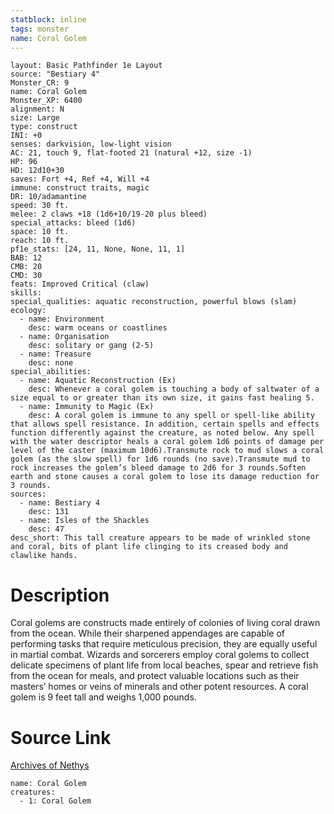 ```yaml
---
statblock: inline
tags: monster
name: Coral Golem
---
```

```statblock
layout: Basic Pathfinder 1e Layout
source: "Bestiary 4"
Monster_CR: 9
name: Coral Golem
Monster_XP: 6400
alignment: N
size: Large
type: construct
INI: +0
senses: darkvision, low-light vision
AC: 21, touch 9, flat-footed 21 (natural +12, size -1)
HP: 96
HD: 12d10+30
saves: Fort +4, Ref +4, Will +4
immune: construct traits, magic
DR: 10/adamantine
speed: 30 ft.
melee: 2 claws +18 (1d6+10/19-20 plus bleed)
special_attacks: bleed (1d6)
space: 10 ft.
reach: 10 ft.
pf1e_stats: [24, 11, None, None, 11, 1]
BAB: 12
CMB: 20
CMD: 30
feats: Improved Critical (claw)
skills: 
special_qualities: aquatic reconstruction, powerful blows (slam)
ecology:
  - name: Environment
    desc: warm oceans or coastlines
  - name: Organisation
    desc: solitary or gang (2-5)
  - name: Treasure
    desc: none
special_abilities:
  - name: Aquatic Reconstruction (Ex)
    desc: Whenever a coral golem is touching a body of saltwater of a size equal to or greater than its own size, it gains fast healing 5.
  - name: Immunity to Magic (Ex)
    desc: A coral golem is immune to any spell or spell-like ability that allows spell resistance. In addition, certain spells and effects function differently against the creature, as noted below. Any spell with the water descriptor heals a coral golem 1d6 points of damage per level of the caster (maximum 10d6).Transmute rock to mud slows a coral golem (as the slow spell) for 1d6 rounds (no save).Transmute mud to rock increases the golem’s bleed damage to 2d6 for 3 rounds.Soften earth and stone causes a coral golem to lose its damage reduction for 3 rounds.
sources:
  - name: Bestiary 4
    desc: 131
  - name: Isles of the Shackles
    desc: 47
desc_short: This tall creature appears to be made of wrinkled stone and coral, bits of plant life clinging to its creased body and clawlike hands.
```
# Description
Coral golems are constructs made entirely of colonies of living coral drawn from the ocean. While their sharpened appendages are capable of performing tasks that require meticulous precision, they are equally useful in martial combat. Wizards and sorcerers employ coral golems to collect delicate specimens of plant life from local beaches, spear and retrieve fish from the ocean for meals, and protect valuable locations such as their masters’ homes or veins of minerals and other potent resources. A coral golem is 9 feet tall and weighs 1,000 pounds.
# Source Link
[Archives of Nethys](https://aonprd.com/MonsterDisplay.aspx?ItemName=Coral%20Golem)
```encounter-table
name: Coral Golem
creatures:
  - 1: Coral Golem
```
